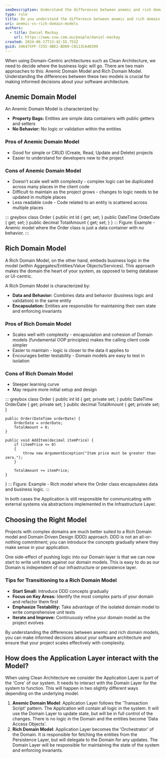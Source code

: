 ```yaml
---
seoDescription: Understand the differences between anemic and rich domain models to improve your software architecture.
type: rule
title: Do you understand the difference between anemic and rich domain models?
uri: anemic-vs-rich-domain-models
authors:
  - title: Daniel Mackay
    url: https://www.ssw.com.au/people/daniel-mackay
created: 2024-06-17T13:42:55.753Z
guid: 346475FF-7255-4BE2-BD09-C8113CA40399
---
```


When using Domain-Centric architectures such as Clean Architecture, we need to decide where the business logic will go. There are two main approaches to this: Anemic Domain Model and Rich Domain Model. Understanding the differences between these two models is crucial for making informed decisions about your software architecture.

<!--endintro-->

## Anemic Domain Model

An Anemic Domain Model is characterized by:

* **Property Bags:** Entities are simple data containers with public getters and setters
* **No Behavior:** No logic or validation within the entities

### Pros of Anemic Domain Model

* Good for simple or CRUD (Create, Read, Update and Delete) projects
* Easier to understand for developers new to the project

### Cons of Anemic Domain Model

* Doesn’t scale well with complexity - complex logic can be duplicated across many places in the client code
* Difficult to maintain as the project grows - changes to logic needs to be updated in multiple places
* Less readable code - Code related to an entity is scattered across multiple places

::: greybox
class Order {
    public int Id { get; set; }
    public DateTime OrderDate { get; set; }
    public decimal TotalAmount { get; set; }
}
:::
Figure: Example - Anemic model where the Order class is just a data container with no behavior.
:::

## Rich Domain Model

A Rich Domain Model, on the other hand, embeds business logic in the model (within Aggegates/Entities/Value Objects/Services). This approach makes the domain the heart of your system, as opposed to being database or UI-centric.

A Rich Domain Model is characterized by:

* **Data and Behavior:** Combines data and behavior (business logic and validation) in the same entity
* **Encapsulation:** Entities are responsible for maintaining their own state and enforcing invariants

### Pros of Rich Domain Model

* Scales well with complexity - encapsulation and cohesion of Domain models (fundamental OOP principles) makes the calling client code simpler
* Easier to maintain - logic is closer to the data it applies to
* Encourages better testability - Domain models are easy to test in isolation

### Cons of Rich Domain Model

* Steeper learning curve
* May require more initial setup and design

::: greybox
class Order {
    public int Id { get; private set; }
    public DateTime OrderDate { get; private set; }
    public decimal TotalAmount { get; private set; }

    public Order(DateTime orderDate) {
        OrderDate = orderDate;
        TotalAmount = 0;
    }

    public void AddItem(decimal itemPrice) {
        if (itemPrice <= 0)
        {
            throw new ArgumentException("Item price must be greater than zero.");
        }

        TotalAmount += itemPrice;
    }
}
:::
Figure: Example - Rich model where the Order class encapsulates data and business logic.
:::

In both cases the Application is still responsible for communicating with external systems via abstractions implemented in the Infrastructure Layer.

## Choosing the Right Model

Projects with complex domains are much better suited to a Rich Domain model and Domain Driven Design (DDD) approach. DDD is not an all-or-nothing commitment; you can introduce the concepts gradually where they make sense in your application.

One side-effect of pushing logic into our Domain layer is that we can now start to write unit tests against our domain models. This is easy to do as our Domain is independent of our infrastructure or persistence layer.

### Tips for Transitioning to a Rich Domain Model

* **Start Small:** Introduce DDD concepts gradually
* **Focus on Key Areas:** Identify the most complex parts of your domain and refactor them first
* **Emphasize Testability:** Take advantage of the isolated domain model to write comprehensive unit tests
* **Iterate and Improve:** Continuously refine your domain model as the project evolves

By understanding the differences between anemic and rich domain models, you can make informed decisions about your software architecture and ensure that your project scales effectively with complexity.

## How does the Application Layer interact with the Model?

When using Clean Architecture we consider the Application Layer is part of the 'Core' of our system.  It needs to interact with the Domain Layer for the system to function.  This will happen in two slightly different ways depending on the underlying model.

1. **Anemic Domain Model**: Application Layer follows the 'Transaction Script' pattern. The Application will contain all logic in the system.  It will use the Domain Layer to update state, but will be in full control of the changes.  There is no logic in the Domain and the entities become 'Data Access Objects'.
2. **Rich Domain Model**:  Application Layer becomes the 'Orchestrator' of the Domain.  It is responsible for fetching the entities from the Persistence Layer, but will delegate to the Domain for any updates.  The Domain Layer will be responsible for maintaining the state of the system and enforcing invariants.
